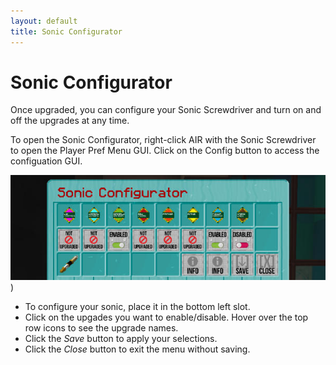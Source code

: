 ```yaml
---
layout: default
title: Sonic Configurator
---
```


# Sonic Configurator

Once upgraded, you can configure your Sonic Screwdriver and turn on and off the upgrades at any time.

To open the Sonic Configurator, right-click AIR with the Sonic Screwdriver to open the Player Pref Menu GUI. Click on
the Config button to access the configuation GUI.

![sonic in hand](/images/docs/sonic-configurator.jpg))

* To configure your sonic, place it in the bottom left slot.
* Click on the upgades you want to enable/disable. Hover over the top row icons to see the upgrade names.
* Click the _Save_ button to apply your selections.
* Click the _Close_ button to exit the menu without saving.
